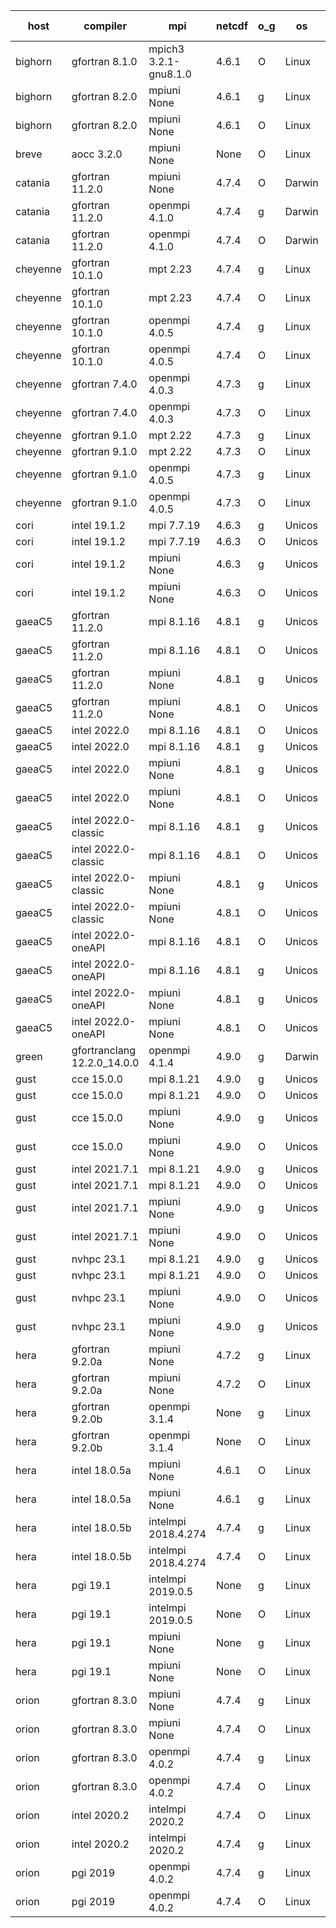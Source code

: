 

| host     | compiler                              | mpi                      | netcdf        | o_g        | os       | build       | u_pass          | u_fail          | s_pass            | s_fail            | e_pass             | e_fail             | nuopc_pass       | nuopc_fail       | artifacts link          |
|----------|---------------------------------------|--------------------------|---------------|------------|----------|-------------|-----------------|-----------------|-------------------|-------------------|--------------------|--------------------|------------------|------------------|-------------------------|
| bighorn | gfortran 8.1.0 | mpich3 3.2.1-gnu8.1.0  | 4.6.1  | O | Linux | PASS | 13918 | 0 | 49 | 0 | 80 | 0 | 52 | 0 | <a href="https://github.com/esmf-org/esmf-test-artifacts/tree/0ab95f49a569658744dd644aab10a928c2829f44/develop/gfortran/8.1.0/O/mpich3/3.2.1-gnu8.1.0" target="_blank">0ab95f4</a> | 
| bighorn | gfortran 8.2.0 | mpiuni None  | 4.6.1  | g | Linux | PASS | 12338 | 0 | 8 | 0 | 43 | 0 | None | None | <a href="https://github.com/esmf-org/esmf-test-artifacts/tree/b507a26b28662902840e02052a8663d77851acfd/develop/gfortran/8.2.0/g/mpiuni/None" target="_blank">b507a26</a> | 
| bighorn | gfortran 8.2.0 | mpiuni None  | 4.6.1  | O | Linux | PASS | 12338 | 0 | 8 | 0 | 43 | 0 | None | None | <a href="https://github.com/esmf-org/esmf-test-artifacts/tree/fb2deb3fd986ee67b1676c94520a27dd74bcaec9/develop/gfortran/8.2.0/O/mpiuni/None" target="_blank">fb2deb3</a> | 
| breve | aocc 3.2.0 | mpiuni None  | None  | O | Linux | PASS | None | None | None | None | None | None | None | None | <a href="https://github.com/esmf-org/esmf-test-artifacts/tree/28239cc7e9fc5a8763480955c15656278590e149/develop/aocc/3.2.0/O/mpiuni/None" target="_blank">28239cc</a> | 
| catania | gfortran 11.2.0 | mpiuni None  | 4.7.4  | O | Darwin | PASS | None | None | None | None | None | None | None | None | <a href="https://github.com/esmf-org/esmf-test-artifacts/tree/8ab7f16d259b5f51c768fb7494f50454dc85d207/develop/gfortran/11.2.0/O/mpiuni/None" target="_blank">8ab7f16</a> | 
| catania | gfortran 11.2.0 | openmpi 4.1.0  | 4.7.4  | g | Darwin | PASS | 13909 | 9 | 49 | 0 | 80 | 0 | 52 | 0 | <a href="https://github.com/esmf-org/esmf-test-artifacts/tree/63ece4f35dabc948484ed2f2c95689bbcb9fbbe1/develop/gfortran/11.2.0/g/openmpi/4.1.0" target="_blank">63ece4f</a> | 
| catania | gfortran 11.2.0 | openmpi 4.1.0  | 4.7.4  | O | Darwin | PASS | 13909 | 9 | 49 | 0 | 80 | 0 | 52 | 0 | <a href="https://github.com/esmf-org/esmf-test-artifacts/tree/dd034aea2244931536ed812de16c9c9a602702e4/develop/gfortran/11.2.0/O/openmpi/4.1.0" target="_blank">dd034ae</a> | 
| cheyenne | gfortran 10.1.0 | mpt 2.23  | 4.7.4  | g | Linux | PASS | None | None | None | None | None | None | None | None | <a href="https://github.com/esmf-org/esmf-test-artifacts/tree/522a19be21d23aebb830a81a64b861e2afe90c9e/develop/gfortran/10.1.0/g/mpt/2.23" target="_blank">522a19b</a> | 
| cheyenne | gfortran 10.1.0 | mpt 2.23  | 4.7.4  | O | Linux | PASS | None | None | None | None | None | None | None | None | <a href="https://github.com/esmf-org/esmf-test-artifacts/tree/c0d9ba45607c1ac785bb2c1b4a961ec0861176fb/develop/gfortran/10.1.0/O/mpt/2.23" target="_blank">c0d9ba4</a> | 
| cheyenne | gfortran 10.1.0 | openmpi 4.0.5  | 4.7.4  | g | Linux | PASS | 13918 | 0 | 49 | 0 | 80 | 0 | 52 | 0 | <a href="https://github.com/esmf-org/esmf-test-artifacts/tree/e46db543185fca38b892c34ec9d3a820c12360db/develop/gfortran/10.1.0/g/openmpi/4.0.5" target="_blank">e46db54</a> | 
| cheyenne | gfortran 10.1.0 | openmpi 4.0.5  | 4.7.4  | O | Linux | PASS | 13918 | 0 | 49 | 0 | 80 | 0 | 52 | 0 | <a href="https://github.com/esmf-org/esmf-test-artifacts/tree/a77af0b78a5f45473d408e64f529df529152c3dc/develop/gfortran/10.1.0/O/openmpi/4.0.5" target="_blank">a77af0b</a> | 
| cheyenne | gfortran 7.4.0 | openmpi 4.0.3  | 4.7.3  | g | Linux | PASS | 13918 | 0 | 49 | 0 | 80 | 0 | 52 | 0 | <a href="https://github.com/esmf-org/esmf-test-artifacts/tree/207780d07dedade3b86300b703266e8061f5e426/develop/gfortran/7.4.0/g/openmpi/4.0.3" target="_blank">207780d</a> | 
| cheyenne | gfortran 7.4.0 | openmpi 4.0.3  | 4.7.3  | O | Linux | PASS | 13918 | 0 | 49 | 0 | 80 | 0 | 52 | 0 | <a href="https://github.com/esmf-org/esmf-test-artifacts/tree/09211b3c7e8c7cfe4fcfe1be2ca6eb21ccf544b9/develop/gfortran/7.4.0/O/openmpi/4.0.3" target="_blank">09211b3</a> | 
| cheyenne | gfortran 9.1.0 | mpt 2.22  | 4.7.3  | g | Linux | PASS | 13918 | 0 | 49 | 0 | 80 | 0 | 52 | 0 | <a href="https://github.com/esmf-org/esmf-test-artifacts/tree/9076693feb39649b95d0957af81d7114fb5889de/develop/gfortran/9.1.0/g/mpt/2.22" target="_blank">9076693</a> | 
| cheyenne | gfortran 9.1.0 | mpt 2.22  | 4.7.3  | O | Linux | PASS | 13918 | 0 | 49 | 0 | 80 | 0 | 52 | 0 | <a href="https://github.com/esmf-org/esmf-test-artifacts/tree/0b304a0360e616063d953ff98d4000f82a8b83b0/develop/gfortran/9.1.0/O/mpt/2.22" target="_blank">0b304a0</a> | 
| cheyenne | gfortran 9.1.0 | openmpi 4.0.5  | 4.7.3  | g | Linux | PASS | 13918 | 0 | 49 | 0 | 80 | 0 | 52 | 0 | <a href="https://github.com/esmf-org/esmf-test-artifacts/tree/2a84341f7c21c1b78aa94bac459a64449728483d/develop/gfortran/9.1.0/g/openmpi/4.0.5" target="_blank">2a84341</a> | 
| cheyenne | gfortran 9.1.0 | openmpi 4.0.5  | 4.7.3  | O | Linux | PASS | 13918 | 0 | 49 | 0 | 80 | 0 | 52 | 0 | <a href="https://github.com/esmf-org/esmf-test-artifacts/tree/0821fb34aa90ec445df0e66c576b65654383b200/develop/gfortran/9.1.0/O/openmpi/4.0.5" target="_blank">0821fb3</a> | 
| cori | intel 19.1.2 | mpi 7.7.19  | 4.6.3  | g | Unicos | PASS | None | None | None | None | None | None | None | None | <a href="https://github.com/esmf-org/esmf-test-artifacts/tree/f7df23eb2c975a52500331abeec6371173264bd8/develop/intel/19.1.2/g/mpi/7.7.19" target="_blank">f7df23e</a> | 
| cori | intel 19.1.2 | mpi 7.7.19  | 4.6.3  | O | Unicos | PASS | None | None | None | None | None | None | None | None | <a href="https://github.com/esmf-org/esmf-test-artifacts/tree/7b192f31568cd62cf0f74d7eddbd26ac3899e6e2/develop/intel/19.1.2/O/mpi/7.7.19" target="_blank">7b192f3</a> | 
| cori | intel 19.1.2 | mpiuni None  | 4.6.3  | g | Unicos | PASS | None | None | None | None | None | None | None | None | <a href="https://github.com/esmf-org/esmf-test-artifacts/tree/c5a8e3373cc24cbe5c12a20854de0906414087fb/develop/intel/19.1.2/g/mpiuni/None" target="_blank">c5a8e33</a> | 
| cori | intel 19.1.2 | mpiuni None  | 4.6.3  | O | Unicos | PASS | None | None | None | None | None | None | None | None | <a href="https://github.com/esmf-org/esmf-test-artifacts/tree/93ee0f3369698c52f535eb6df88c7b9fcbc65495/develop/intel/19.1.2/O/mpiuni/None" target="_blank">93ee0f3</a> | 
| gaeaC5 | gfortran 11.2.0 | mpi 8.1.16  | 4.8.1  | g | Unicos | PASS | 13918 | 0 | 49 | 0 | 80 | 0 | 52 | 0 | <a href="https://github.com/esmf-org/esmf-test-artifacts/tree/5a32230e5c3654111ee4f1e6cd37a932754859d8/develop/gfortran/11.2.0/g/mpi/8.1.16" target="_blank">5a32230</a> | 
| gaeaC5 | gfortran 11.2.0 | mpi 8.1.16  | 4.8.1  | O | Unicos | PASS | 13918 | 0 | 49 | 0 | 80 | 0 | 52 | 0 | <a href="https://github.com/esmf-org/esmf-test-artifacts/tree/5768a2914db197dd096c4ddf89205a17ddae8f9b/develop/gfortran/11.2.0/O/mpi/8.1.16" target="_blank">5768a29</a> | 
| gaeaC5 | gfortran 11.2.0 | mpiuni None  | 4.8.1  | g | Unicos | PASS | 12338 | 0 | 8 | 0 | 43 | 0 | None | None | <a href="https://github.com/esmf-org/esmf-test-artifacts/tree/e6def707f4da433bb09f17efcb2624ff23af36fb/develop/gfortran/11.2.0/g/mpiuni/None" target="_blank">e6def70</a> | 
| gaeaC5 | gfortran 11.2.0 | mpiuni None  | 4.8.1  | O | Unicos | PASS | 12338 | 0 | 8 | 0 | 43 | 0 | None | None | <a href="https://github.com/esmf-org/esmf-test-artifacts/tree/c483e81db6dfb394014b93a41b44932892467b24/develop/gfortran/11.2.0/O/mpiuni/None" target="_blank">c483e81</a> | 
| gaeaC5 | intel 2022.0 | mpi 8.1.16  | 4.8.1  | O | Unicos | PASS | None | None | None | None | None | None | None | None | <a href="https://github.com/esmf-org/esmf-test-artifacts/tree/47fdd834eeaaed2818dc8869cd69425e42f0abd5/develop/intel/2022.0/O/mpi/8.1.16" target="_blank">47fdd83</a> | 
| gaeaC5 | intel 2022.0 | mpi 8.1.16  | 4.8.1  | g | Unicos | PASS | 13918 | 0 | 49 | 0 | 80 | 0 | 52 | 0 | <a href="https://github.com/esmf-org/esmf-test-artifacts/tree/9ad48b8eee426d0686ede3c7524bf1bc390f053a/develop/intel/2022.0/g/mpi/8.1.16" target="_blank">9ad48b8</a> | 
| gaeaC5 | intel 2022.0 | mpiuni None  | 4.8.1  | g | Unicos | PASS | 12338 | 0 | 8 | 0 | 43 | 0 | None | None | <a href="https://github.com/esmf-org/esmf-test-artifacts/tree/e5ac45b030d53b56f5fa839ac763e96e461aed21/develop/intel/2022.0/g/mpiuni/None" target="_blank">e5ac45b</a> | 
| gaeaC5 | intel 2022.0 | mpiuni None  | 4.8.1  | O | Unicos | PASS | 12338 | 0 | 8 | 0 | 43 | 0 | None | None | <a href="https://github.com/esmf-org/esmf-test-artifacts/tree/604ef1a5bd109986a6482ba2bad658f7ecfdb906/develop/intel/2022.0/O/mpiuni/None" target="_blank">604ef1a</a> | 
| gaeaC5 | intel 2022.0-classic | mpi 8.1.16  | 4.8.1  | g | Unicos | PASS | None | None | None | None | None | None | None | None | <a href="https://github.com/esmf-org/esmf-test-artifacts/tree/9145b0a32cb06722671938c35f053a7151e308fd/develop/intel/2022.0-classic/g/mpi/8.1.16" target="_blank">9145b0a</a> | 
| gaeaC5 | intel 2022.0-classic | mpi 8.1.16  | 4.8.1  | O | Unicos | PASS | None | None | None | None | None | None | None | None | <a href="https://github.com/esmf-org/esmf-test-artifacts/tree/c89aca16d1ae89ee8987bd53a5d734f3cfbf1033/develop/intel/2022.0-classic/O/mpi/8.1.16" target="_blank">c89aca1</a> | 
| gaeaC5 | intel 2022.0-classic | mpiuni None  | 4.8.1  | g | Unicos | PASS | 12338 | 0 | 8 | 0 | 43 | 0 | None | None | <a href="https://github.com/esmf-org/esmf-test-artifacts/tree/a7e435b2f414e613e4258e287d7a233071d1f859/develop/intel/2022.0-classic/g/mpiuni/None" target="_blank">a7e435b</a> | 
| gaeaC5 | intel 2022.0-classic | mpiuni None  | 4.8.1  | O | Unicos | PASS | 12338 | 0 | 8 | 0 | 43 | 0 | None | None | <a href="https://github.com/esmf-org/esmf-test-artifacts/tree/221c15478bb5ef3decee82d73390829c9624891e/develop/intel/2022.0-classic/O/mpiuni/None" target="_blank">221c154</a> | 
| gaeaC5 | intel 2022.0-oneAPI | mpi 8.1.16  | 4.8.1  | O | Unicos | PASS | 13917 | 1 | 49 | 0 | 80 | 0 | 50 | 2 | <a href="https://github.com/esmf-org/esmf-test-artifacts/tree/30cd2fc19da4bcfdc95a88d0452cd64180f09a3f/develop/intel/2022.0-oneAPI/O/mpi/8.1.16" target="_blank">30cd2fc</a> | 
| gaeaC5 | intel 2022.0-oneAPI | mpi 8.1.16  | 4.8.1  | g | Unicos | PASS | 13917 | 1 | 49 | 0 | 80 | 0 | 50 | 2 | <a href="https://github.com/esmf-org/esmf-test-artifacts/tree/0af37e2483f7916e0b8d87419a5b87247390e925/develop/intel/2022.0-oneAPI/g/mpi/8.1.16" target="_blank">0af37e2</a> | 
| gaeaC5 | intel 2022.0-oneAPI | mpiuni None  | 4.8.1  | g | Unicos | PASS | 12337 | 1 | 8 | 0 | 43 | 0 | None | None | <a href="https://github.com/esmf-org/esmf-test-artifacts/tree/838c55ab66cc3088b1167632b7742b6801fce369/develop/intel/2022.0-oneAPI/g/mpiuni/None" target="_blank">838c55a</a> | 
| gaeaC5 | intel 2022.0-oneAPI | mpiuni None  | 4.8.1  | O | Unicos | PASS | 12338 | 0 | 8 | 0 | 43 | 0 | None | None | <a href="https://github.com/esmf-org/esmf-test-artifacts/tree/3a457d0d9b79ce586c4f8967748097ec8d07b502/develop/intel/2022.0-oneAPI/O/mpiuni/None" target="_blank">3a457d0</a> | 
| green | gfortranclang 12.2.0_14.0.0 | openmpi 4.1.4  | 4.9.0  | g | Darwin | PASS | None | None | None | None | None | None | None | None | <a href="https://github.com/esmf-org/esmf-test-artifacts/tree/4ae2dca9f1bc3396f2ac1b73d615bb67ac951d9c/develop/gfortranclang/12.2.0_14.0.0/g/openmpi/4.1.4" target="_blank">4ae2dca</a> | 
| gust | cce 15.0.0 | mpi 8.1.21  | 4.9.0  | g | Unicos | PASS | 13842 | 76 | 49 | 0 | 80 | 0 | 51 | 1 | <a href="https://github.com/esmf-org/esmf-test-artifacts/tree/0e113ee77351fdbd5ced3be2f10647b5d62f4b1b/develop/cce/15.0.0/g/mpi/8.1.21" target="_blank">0e113ee</a> | 
| gust | cce 15.0.0 | mpi 8.1.21  | 4.9.0  | O | Unicos | PASS | None | None | None | None | None | None | None | None | <a href="https://github.com/esmf-org/esmf-test-artifacts/tree/851b4765ffaf8346143e57bab151483914f779af/develop/cce/15.0.0/O/mpi/8.1.21" target="_blank">851b476</a> | 
| gust | cce 15.0.0 | mpiuni None  | 4.9.0  | g | Unicos | PASS | 12262 | 76 | 8 | 0 | 43 | 0 | None | None | <a href="https://github.com/esmf-org/esmf-test-artifacts/tree/d4bb5ec31bc655ba6e0ba30e987b1823d685b6e0/develop/cce/15.0.0/g/mpiuni/None" target="_blank">d4bb5ec</a> | 
| gust | cce 15.0.0 | mpiuni None  | 4.9.0  | O | Unicos | PASS | None | None | None | None | None | None | None | None | <a href="https://github.com/esmf-org/esmf-test-artifacts/tree/3c62c4c0c9dcab20d12bb50a6d314da2aaf49457/develop/cce/15.0.0/O/mpiuni/None" target="_blank">3c62c4c</a> | 
| gust | intel 2021.7.1 | mpi 8.1.21  | 4.9.0  | g | Unicos | PASS | 13918 | 0 | 49 | 0 | 80 | 0 | 52 | 0 | <a href="https://github.com/esmf-org/esmf-test-artifacts/tree/62ecfef062cb222b5cdb3f596ad87364f80fc6d4/develop/intel/2021.7.1/g/mpi/8.1.21" target="_blank">62ecfef</a> | 
| gust | intel 2021.7.1 | mpi 8.1.21  | 4.9.0  | O | Unicos | PASS | 13918 | 0 | 49 | 0 | 80 | 0 | 52 | 0 | <a href="https://github.com/esmf-org/esmf-test-artifacts/tree/946dc6fe62fb15988dc915bbba03279d5a872f09/develop/intel/2021.7.1/O/mpi/8.1.21" target="_blank">946dc6f</a> | 
| gust | intel 2021.7.1 | mpiuni None  | 4.9.0  | g | Unicos | PASS | 12338 | 0 | 8 | 0 | 43 | 0 | None | None | <a href="https://github.com/esmf-org/esmf-test-artifacts/tree/bea76bcc1f936261a370fa6233c5f7546a066f60/develop/intel/2021.7.1/g/mpiuni/None" target="_blank">bea76bc</a> | 
| gust | intel 2021.7.1 | mpiuni None  | 4.9.0  | O | Unicos | PASS | 12338 | 0 | 8 | 0 | 43 | 0 | None | None | <a href="https://github.com/esmf-org/esmf-test-artifacts/tree/743edd69124ea6b9d1286be448479d530adc1494/develop/intel/2021.7.1/O/mpiuni/None" target="_blank">743edd6</a> | 
| gust | nvhpc 23.1 | mpi 8.1.21  | 4.9.0  | g | Unicos | PASS | 13023 | 895 | 35 | 14 | 66 | 14 | 10 | 42 | <a href="https://github.com/esmf-org/esmf-test-artifacts/tree/7e184a95a1d4038f61f54c562417bdc761e617b4/develop/nvhpc/23.1/g/mpi/8.1.21" target="_blank">7e184a9</a> | 
| gust | nvhpc 23.1 | mpi 8.1.21  | 4.9.0  | O | Unicos | PASS | 13915 | 3 | 49 | 0 | 80 | 0 | 45 | 7 | <a href="https://github.com/esmf-org/esmf-test-artifacts/tree/4c6b254e3abb929e50245993c81de7286134956a/develop/nvhpc/23.1/O/mpi/8.1.21" target="_blank">4c6b254</a> | 
| gust | nvhpc 23.1 | mpiuni None  | 4.9.0  | O | Unicos | PASS | 12336 | 2 | 8 | 0 | 43 | 0 | None | None | <a href="https://github.com/esmf-org/esmf-test-artifacts/tree/c41c8360b7c29e76377d5a47eb3b991d1bf81651/develop/nvhpc/23.1/O/mpiuni/None" target="_blank">c41c836</a> | 
| gust | nvhpc 23.1 | mpiuni None  | 4.9.0  | g | Unicos | PASS | 11701 | 637 | 4 | 4 | 40 | 3 | None | None | <a href="https://github.com/esmf-org/esmf-test-artifacts/tree/e065caf783be1011737f744ec5e924aba366632b/develop/nvhpc/23.1/g/mpiuni/None" target="_blank">e065caf</a> | 
| hera | gfortran 9.2.0a | mpiuni None  | 4.7.2  | g | Linux | PASS | 12338 | 0 | 8 | 0 | 43 | 0 | None | None | <a href="https://github.com/esmf-org/esmf-test-artifacts/tree/3416e91c52571115ba2ea59aa31e9825c8e27c8a/develop/gfortran/9.2.0a/g/mpiuni/None" target="_blank">3416e91</a> | 
| hera | gfortran 9.2.0a | mpiuni None  | 4.7.2  | O | Linux | PASS | 12338 | 0 | 8 | 0 | 43 | 0 | None | None | <a href="https://github.com/esmf-org/esmf-test-artifacts/tree/dd5b9d5389c6a9d2d245d2f62ae05ee7e89670ca/develop/gfortran/9.2.0a/O/mpiuni/None" target="_blank">dd5b9d5</a> | 
| hera | gfortran 9.2.0b | openmpi 3.1.4  | None  | g | Linux | PASS | 13918 | 0 | 49 | 0 | 80 | 0 | 52 | 0 | <a href="https://github.com/esmf-org/esmf-test-artifacts/tree/f48311d25c4110c1a269bf8a6e457ce4d9582656/develop/gfortran/9.2.0b/g/openmpi/3.1.4" target="_blank">f48311d</a> | 
| hera | gfortran 9.2.0b | openmpi 3.1.4  | None  | O | Linux | PASS | 13918 | 0 | 49 | 0 | 80 | 0 | 52 | 0 | <a href="https://github.com/esmf-org/esmf-test-artifacts/tree/028714abdac941614025f91f4a855c91640b6789/develop/gfortran/9.2.0b/O/openmpi/3.1.4" target="_blank">028714a</a> | 
| hera | intel 18.0.5a | mpiuni None  | 4.6.1  | O | Linux | PASS | 12338 | 0 | 8 | 0 | 43 | 0 | None | None | <a href="https://github.com/esmf-org/esmf-test-artifacts/tree/932a34e95537958df4b60408b574a5e3f9fa4c7f/develop/intel/18.0.5a/O/mpiuni/None" target="_blank">932a34e</a> | 
| hera | intel 18.0.5a | mpiuni None  | 4.6.1  | g | Linux | PASS | 12338 | 0 | 8 | 0 | 43 | 0 | None | None | <a href="https://github.com/esmf-org/esmf-test-artifacts/tree/7316a023338afa0d53aa5390728e08565149e3f7/develop/intel/18.0.5a/g/mpiuni/None" target="_blank">7316a02</a> | 
| hera | intel 18.0.5b | intelmpi 2018.4.274  | 4.7.4  | g | Linux | PASS | 13918 | 0 | 49 | 0 | 80 | 0 | 52 | 0 | <a href="https://github.com/esmf-org/esmf-test-artifacts/tree/644808f20ef72d80801881fa2098e1e55d23b0d1/develop/intel/18.0.5b/g/intelmpi/2018.4.274" target="_blank">644808f</a> | 
| hera | intel 18.0.5b | intelmpi 2018.4.274  | 4.7.4  | O | Linux | PASS | 13918 | 0 | 49 | 0 | 80 | 0 | 52 | 0 | <a href="https://github.com/esmf-org/esmf-test-artifacts/tree/3641eaeaca240d3815fcf7cd5ca51f938e938065/develop/intel/18.0.5b/O/intelmpi/2018.4.274" target="_blank">3641eae</a> | 
| hera | pgi 19.1 | intelmpi 2019.0.5  | None  | g | Linux | PASS | 13041 | 877 | None | None | None | None | None | None | <a href="https://github.com/esmf-org/esmf-test-artifacts/tree/a0a0abb1808d72e4430195d093d5ef9212df001f/develop/pgi/19.1/g/intelmpi/2019.0.5" target="_blank">a0a0abb</a> | 
| hera | pgi 19.1 | intelmpi 2019.0.5  | None  | O | Linux | PASS | 13089 | 829 | None | None | None | None | None | None | <a href="https://github.com/esmf-org/esmf-test-artifacts/tree/f4b2170880183395f45568a461858527c319134d/develop/pgi/19.1/O/intelmpi/2019.0.5" target="_blank">f4b2170</a> | 
| hera | pgi 19.1 | mpiuni None  | None  | g | Linux | PASS | 11713 | 625 | 4 | 4 | 40 | 3 | None | None | <a href="https://github.com/esmf-org/esmf-test-artifacts/tree/02cea12d3fb2949b303038f9aac3155b7ba1a8e4/develop/pgi/19.1/g/mpiuni/None" target="_blank">02cea12</a> | 
| hera | pgi 19.1 | mpiuni None  | None  | O | Linux | PASS | 11713 | 625 | 6 | 2 | 40 | 3 | None | None | <a href="https://github.com/esmf-org/esmf-test-artifacts/tree/44829ca355b304abdbb16830b6ca67717e82b28a/develop/pgi/19.1/O/mpiuni/None" target="_blank">44829ca</a> | 
| orion | gfortran 8.3.0 | mpiuni None  | 4.7.4  | g | Linux | PASS | 12338 | 0 | 8 | 0 | 43 | 0 | None | None | <a href="https://github.com/esmf-org/esmf-test-artifacts/tree/de7b7581ac0f749d955a37c76f5afb1310057099/develop/gfortran/8.3.0/g/mpiuni/None" target="_blank">de7b758</a> | 
| orion | gfortran 8.3.0 | mpiuni None  | 4.7.4  | O | Linux | PASS | 12338 | 0 | 8 | 0 | 43 | 0 | None | None | <a href="https://github.com/esmf-org/esmf-test-artifacts/tree/fb27c9f137abb3b552b8585b36f2ccbe6d731cde/develop/gfortran/8.3.0/O/mpiuni/None" target="_blank">fb27c9f</a> | 
| orion | gfortran 8.3.0 | openmpi 4.0.2  | 4.7.4  | g | Linux | PASS | 13918 | 0 | 49 | 0 | 80 | 0 | 52 | 0 | <a href="https://github.com/esmf-org/esmf-test-artifacts/tree/c15d3a8dd9899c591f5282873f2edb0c2951b50b/develop/gfortran/8.3.0/g/openmpi/4.0.2" target="_blank">c15d3a8</a> | 
| orion | gfortran 8.3.0 | openmpi 4.0.2  | 4.7.4  | O | Linux | PASS | 13918 | 0 | 49 | 0 | 80 | 0 | 52 | 0 | <a href="https://github.com/esmf-org/esmf-test-artifacts/tree/a89634d7db72fab9e6142c41db00a90f02d41911/develop/gfortran/8.3.0/O/openmpi/4.0.2" target="_blank">a89634d</a> | 
| orion | intel 2020.2 | intelmpi 2020.2  | 4.7.4  | O | Linux | PASS | 13918 | 0 | 49 | 0 | 80 | 0 | 52 | 0 | <a href="https://github.com/esmf-org/esmf-test-artifacts/tree/e16ae7f4d2277dce458241d906cf10fddbfc5e8e/develop/intel/2020.2/O/intelmpi/2020.2" target="_blank">e16ae7f</a> | 
| orion | intel 2020.2 | intelmpi 2020.2  | 4.7.4  | g | Linux | PASS | 13918 | 0 | 49 | 0 | 80 | 0 | 52 | 0 | <a href="https://github.com/esmf-org/esmf-test-artifacts/tree/b3934cbe40109e038e0d5c8c64306e9d0fdc84ea/develop/intel/2020.2/g/intelmpi/2020.2" target="_blank">b3934cb</a> | 
| orion | pgi 2019 | openmpi 4.0.2  | 4.7.4  | g | Linux | PASS | None | None | None | None | None | None | None | None | <a href="https://github.com/esmf-org/esmf-test-artifacts/tree/e417bfd3e3058593118602c128b762fe7d78fa5c/develop/pgi/2019/g/openmpi/4.0.2" target="_blank">e417bfd</a> | 
| orion | pgi 2019 | openmpi 4.0.2  | 4.7.4  | O | Linux | PASS | None | None | None | None | None | None | None | None | <a href="https://github.com/esmf-org/esmf-test-artifacts/tree/413a2f6761d07d23e3d00f5aada8349bfae59b2f/develop/pgi/2019/O/openmpi/4.0.2" target="_blank">413a2f6</a> | 
